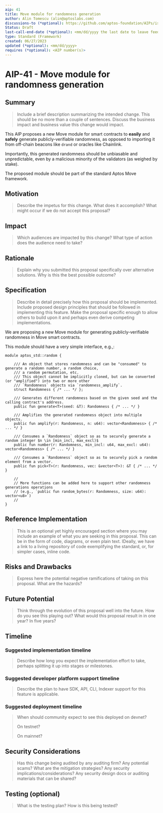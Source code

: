 ```yaml
---
aip: 41
title: Move module for randomness generation
author: Alin Tomescu (alin@aptoslabs.com)
discussions-to (*optional): https://github.com/aptos-foundation/AIPs/issues/185
Status: Draft
last-call-end-date (*optional): <mm/dd/yyyy the last date to leave feedbacks and reviews>
type: Standard (Framework)
created: 06/27/2023
updated (*optional): <mm/dd/yyyy>
requires (*optional): <AIP number(s)>
---
```


# AIP-41 - Move module for randomness generation

## Summary

> Include a brief description summarizing the intended change. This should be no more than a couple of sentences. Discuss the business impact and business value this change would impact.

This AIP proposes a new Move module for smart contracts to **easily** and **safely** generate publicly-verifiable randomness, as opposed to importing it from off-chain beacons like `drand` or oracles like Chainlink.

Importantly, this generated randomness should be unbiasable and unpredictable, even by a malicious minority of the validators (as weighed by stake).

The proposed module should be part of the standard Aptos Move framework.

## Motivation

> Describe the impetus for this change. What does it accomplish? What might occur if we do not accept this proposal?

## Impact

> Which audiences are impacted by this change? What type of action does the audience need to take?

## Rationale

> Explain why you submitted this proposal specifically over alternative solutions. Why is this the best possible outcome?

## Specification

> Describe in detail precisely how this proposal should be implemented. Include proposed design principles that should be followed in implementing this feature. Make the proposal specific enough to allow others to build upon it and perhaps even derive competing implementations.

We are proposing a new Move module for generating publicly-verifiable randomness in Move smart contracts.

This module should have a very simple interface, e.g.,:

```
module aptos_std::random {

    /// An object that stores randomness and can be "consumed" to generate a randomn number, a random choice,
    /// a random permutation, etc.
    /// This object cannot be implicitly cloned, but can be converted (or "amplified") into two or more other
    /// `Randomness` objects via `randomness_amplify`.
    struct Randomness { /* ... */ };

    /// Generates different randomness based on the given seed and the calling contract's address.
    public fun generate<T>(seed: &T): Randomness { /* ... */ }

    /// Amplifies the generated randomness object into multiple objects.
    public fun amplify(r: Randomness, n: u64): vector<Randomness> { /* ... */ }

    /// Consumes a `Randomness` object so as to securely generate a random integer $n \in [min_incl, max_excl)$
    public fun number(r: Randomness, min_incl: u64, max_excl: u64): vector<Randomness> { /* ... */ }

    /// Consumes a `Randomness` object so as to securely pick a random element from a vector.
    public fun pick<T>(r: Randomness, vec: &vector<T>): &T { /* ... */ }

    //
    // More functions can be added here to support other randomness generations operations
    // (e.g., `public fun random_bytes(r: Randomness, size: u64): vector<u8>`)
    //
}
```

## Reference Implementation

 > This is an optional yet highly encouraged section where you may include an example of what you are seeking in this proposal. This can be in the form of code, diagrams, or even plain text. IDeally, we have a link to a living repository of code exemplifying the standard, or, for simpler cases, inline code.

## Risks and Drawbacks

 > Express here the potential negative ramifications of taking on this proposal. What are the hazards?

## Future Potential

 > Think through the evolution of this proposal well into the future. How do you see this playing out? What would this proposal result in in one year? In five years?

## Timeline

### Suggested implementation timeline

 > Describe how long you expect the implementation effort to take, perhaps splitting it up into stages or milestones.
  
### Suggested developer platform support timeline

 > Describe the plan to have SDK, API, CLI, Indexer support for this feature is applicable. 

### Suggested deployment timeline

> When should community expect to see this deployed on devnet?
> 
> On testnet?
> 
> On mainnet?

## Security Considerations

> Has this change being audited by any auditing firm? 
> Any potential scams? What are the mitigation strategies?
> Any security implications/considerations?
> Any security design docs or auditing materials that can be shared?

## Testing (optional)

> What is the testing plan? How is this being tested?

